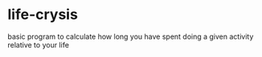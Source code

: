 # life-crysis
basic program to calculate how long you have spent doing a given activity relative to your life
